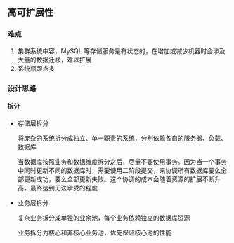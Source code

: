 ## 高可扩展性

### 难点

1. 集群系统中容，MySQL 等存储服务是有状态的，在增加或减少机器时会涉及大量的数据迁移，难以扩展
2. 系统瓶颈点多

### 设计思路

#### 拆分

- 存储层拆分

  将庞杂的系统拆分成独立、单一职责的系统，分别依赖各自的服务器、负载、数据库

  当数据库按照业务和数据维度拆分之后，尽量不要使用事务。因为当一个事务中同时更新不同的数据库时，需要使用二阶段提交，来协调所有数据库要么全部更新成功，要么全部更新失败。这个协调的成本会随着资源的扩展不断升高，最终达到无法承受的程度

- 业务层拆分

  复杂业务拆分成单独的业余池，每个业务依赖独立的数据库资源

  业务拆分为核心和非核心业务池，优先保证核心池的性能
